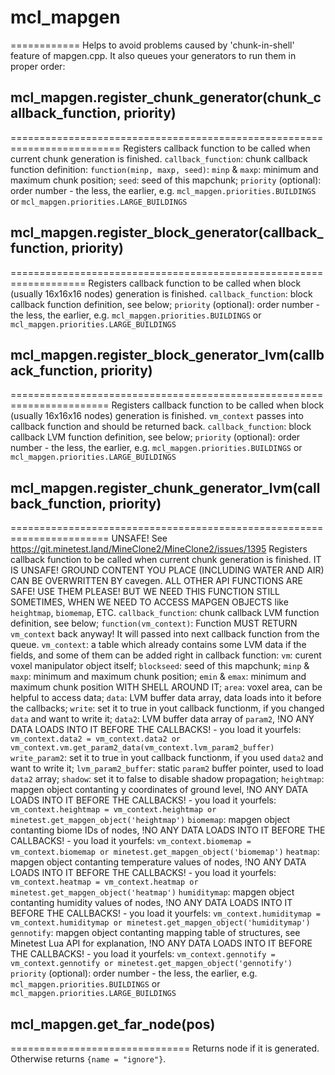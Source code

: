 # mcl_mapgen
============
Helps to avoid problems caused by 'chunk-in-shell' feature of mapgen.cpp.
It also queues your generators to run them in proper order:

## mcl_mapgen.register_chunk_generator(chunk_callback_function, priority)
=========================================================================
Registers callback function to be called when current chunk generation is finished.
	`callback_function`: chunk callback function definition:
		`function(minp, maxp, seed)`:
			`minp` & `maxp`: minimum and maximum chunk position;
			`seed`: seed of this mapchunk;
	`priority` (optional): order number - the less, the earlier,
		e.g. `mcl_mapgen.priorities.BUILDINGS` or `mcl_mapgen.priorities.LARGE_BUILDINGS`

## mcl_mapgen.register_block_generator(callback_function, priority)
===================================================================
Registers callback function to be called when block (usually 16x16x16 nodes) generation is finished.
	`callback_function`: block callback function definition, see below;
	`priority` (optional): order number - the less, the earlier,
		e.g. `mcl_mapgen.priorities.BUILDINGS` or `mcl_mapgen.priorities.LARGE_BUILDINGS`

## mcl_mapgen.register_block_generator_lvm(callback_function, priority)
=======================================================================
Registers callback function to be called when block (usually 16x16x16 nodes) generation is finished.
`vm_context` passes into callback function and should be returned back.
	`callback_function`: block callback LVM function definition, see below;
	`priority` (optional): order number - the less, the earlier,
		e.g. `mcl_mapgen.priorities.BUILDINGS` or `mcl_mapgen.priorities.LARGE_BUILDINGS`

## mcl_mapgen.register_chunk_generator_lvm(callback_function, priority)
=======================================================================
UNSAFE! See https://git.minetest.land/MineClone2/MineClone2/issues/1395
Registers callback function to be called when current chunk generation is finished.
IT IS UNSAFE! GROUND CONTENT YOU PLACE (INCLUDING WATER AND AIR) CAN BE OVERWRITTEN BY cavegen.
ALL OTHER API FUNCTIONS ARE SAFE! USE THEM PLEASE! BUT WE NEED THIS FUNCTION STILL SOMETIMES,
WHEN WE NEED TO ACCESS MAPGEN OBJECTS like `heightmap`, `biomemap`, ETC.
	`callback_function`: chunk callback LVM function definition, see below;
		`function(vm_context)`:
			Function MUST RETURN `vm_context` back anyway! It will passed into next callback function from the queue.
			`vm_context`: a table which already contains some LVM data if the fields, and some of them can be added right in callback function:
				`vm`: curent voxel manipulator object itself;
				`blockseed`: seed of this mapchunk;
				`minp` & `maxp`: minimum and maximum chunk position;
				`emin` & `emax`: minimum and maximum chunk position WITH SHELL AROUND IT;
				`area`: voxel area, can be helpful to access data;
				`data`: LVM buffer data array, data loads into it before the callbacks;
				`write`: set it to true in yout callback functionm, if you changed `data` and want to write it;
				`data2`: LVM buffer data array of `param2`, !NO ANY DATA LOADS INTO IT BEFORE THE CALLBACKS! - you load it yourfels:
					`vm_context.data2 = vm_context.data2 or vm_context.vm.get_param2_data(vm_context.lvm_param2_buffer)`
				`write_param2`: set it to true in yout callback functionm, if you used `data2` and want to write it;
				`lvm_param2_buffer`: static `param2` buffer pointer, used to load `data2` array;
				`shadow`: set it to false to disable shadow propagation;
				`heightmap`: mapgen object contanting y coordinates of ground level,
					!NO ANY DATA LOADS INTO IT BEFORE THE CALLBACKS! - you load it yourfels:
					`vm_context.heightmap = vm_context.heightmap or minetest.get_mapgen_object('heightmap')`
				`biomemap`: mapgen object contanting biome IDs of nodes,
					!NO ANY DATA LOADS INTO IT BEFORE THE CALLBACKS! - you load it yourfels:
					`vm_context.biomemap = vm_context.biomemap or minetest.get_mapgen_object('biomemap')`
				`heatmap`: mapgen object contanting temperature values of nodes,
					!NO ANY DATA LOADS INTO IT BEFORE THE CALLBACKS! - you load it yourfels:
					`vm_context.heatmap = vm_context.heatmap or minetest.get_mapgen_object('heatmap')`
				`humiditymap`: mapgen object contanting humidity values of nodes,
					!NO ANY DATA LOADS INTO IT BEFORE THE CALLBACKS! - you load it yourfels:
					`vm_context.humiditymap = vm_context.humiditymap or minetest.get_mapgen_object('humiditymap')`
				`gennotify`: mapgen object contanting mapping table of structures, see Minetest Lua API for explanation,
					!NO ANY DATA LOADS INTO IT BEFORE THE CALLBACKS! - you load it yourfels:
					`vm_context.gennotify = vm_context.gennotify or minetest.get_mapgen_object('gennotify')`
	`priority` (optional): order number - the less, the earlier,
		e.g. `mcl_mapgen.priorities.BUILDINGS` or `mcl_mapgen.priorities.LARGE_BUILDINGS`

## mcl_mapgen.get_far_node(pos)
===============================
Returns node if it is generated. Otherwise returns `{name = "ignore"}`.
